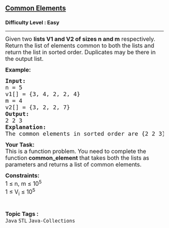 <h2><a href="https://practice.geeksforgeeks.org/problems/common-elements5420/1?page=10&sprint=a663236c31453b969852f9ea22507634&sortBy=submissions">Common Elements</a></h2><h3>Difficulty Level : Easy</h3><hr><div class="problems_problem_content__Xm_eO"><p><span style="font-size:18px">Given two <strong>lists V1 and V2 of sizes n and m</strong> respectively. Return the list of elements common to both the lists and return the list in sorted order. Duplicates may be there in the output list.</span></p>

<p><strong><span style="font-size:18px">Example:</span></strong></p>

<pre><strong><span style="font-size:18px">Input:</span></strong>
<span style="font-size:18px">n = 5
v1[] = {3, 4, 2, 2, 4}
m = 4
v2[] = {3, 2, 2, 7}</span>
<strong><span style="font-size:18px">Output:</span></strong>
<span style="font-size:18px">2 2 3</span>
<strong><span style="font-size:18px">Explanation:</span></strong>
<span style="font-size:18px">The common elements in sorted order are {2 2 3}</span></pre>

<p><span style="font-size:18px"><strong>Your Task:</strong><br>
This is a function problem. You need to complete the function<strong> common_element</strong> that takes both the lists as parameters and returns a list of common elements. </span></p>

<p><span style="font-size:18px"><strong>Constraints:</strong><br>
1 ≤ n, m ≤ 10<sup>5</sup><br>
1 ≤ V<sub>i</sub> ≤ 10<sup>5</sup></span></p>
</div><br><p><span style=font-size:18px><strong>Topic Tags : </strong><br><code>Java</code>&nbsp;<code>STL</code>&nbsp;<code>Java-Collections</code>&nbsp;